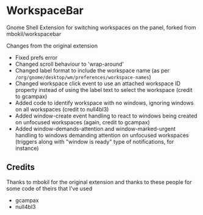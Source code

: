 # WorkspaceBar
Gnome Shell Extension for switching workspaces on the panel, forked from mbokil/workspacebar

Changes from the original extension
- Fixed prefs error
- Changed scroll behaviour to 'wrap-around'
- Changed label format to include the workspace name (as per `/org/gnome/desktop/wm/preferences/workspace-names`)
- Changed workspace click event to use an attached workspace ID property instead of using the label text to select the workspace (credit to gcampax)
- Added code to identify workspace with no windows, ignoring windows on all workspaces (credit to null4bl3)
- Added window-create event handling to react to windows being created on unfocused workspaces (again, credit to gcampax)
- Added window-demands-attention and window-marked-urgent handling to windows demanding attention on unfocused workspaces (triggers along with "window is ready" type of notifications, for instance)

## Credits
Thanks to mbokil for the original extension and thanks to these people for some code of theirs that I've used
- gcampax
- null4bl3
